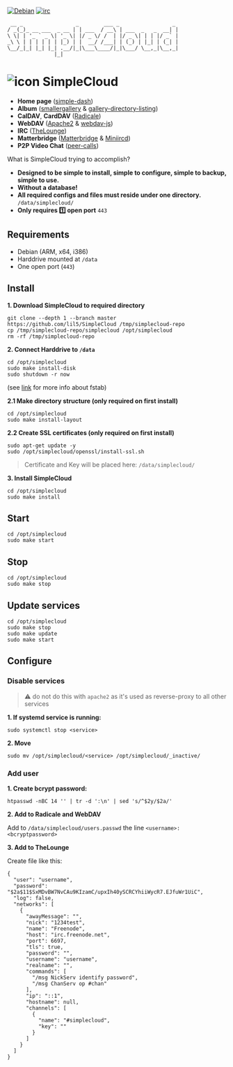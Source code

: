 [![Debian](https://www.debian.org/logos/button-mini.png)](https://www.debian.org/distrib/) [![irc](https://img.shields.io/badge/freenode-%23simplecloud-415364.svg?colorA=ff9e18&style=flat-square)](irc://chat.freenode.net:6697/#simplecloud)

```
 __ _                 _        ___ _                 _
/ _(_)_ __ ___  _ __ | | ___  / __\ | ___  _   _  __| |
\ \| | '_ ` _ \| '_ \| |/ _ \/ /  | |/ _ \| | | |/ _` |
_\ \ | | | | | | |_) | |  __/ /___| | (_) | |_| | (_| |
\__/_|_| |_| |_| .__/|_|\___\____/|_|\___/ \__,_|\__,_|
               |_|
```

# ![icon](_development/favicon.ico) SimpleCloud

- **Home page** ([simple-dash](https://github.com/Swagielka/simple-dash/pull/6))
- **Album** ([smallergallery](https://github.com/lil5/smallergallery) & [gallery-directory-listing](https://github.com/lil5/gallery-directory-listing))
- **CalDAV**, **CardDAV** ([Radicale](https://radicale.org/))
- **WebDAV** ([Apache2](https://packages.debian.org/stretch/apache2) & [webdav-js](https://github.com/dom111/webdav-js))
- **IRC** ([TheLounge](https://thelounge.chat/))
- **Matterbridge** ([Matterbridge](https://github.com/42wim/matterbridge) & [Miniircd](https://github.com/jrosdahl/miniircd))
- **P2P Video Chat** ([peer-calls](https://www.npmjs.com/package/peer-calls))

What is SimpleCloud trying to accomplish?

* **Designed to be simple to install, simple to configure, simple to backup, simple to use.**
* **Without a database!**
* **All required configs and files must reside under one directory.** `/data/simplecloud/`
* **Only requires :one: open port** `443`

## Requirements

- Debian (ARM, x64, i386)
- Harddrive mounted at `/data`
- One open port (`443`)

## Install

**1. Download SimpleCloud to required directory**

```
git clone --depth 1 --branch master https://github.com/lil5/SimpleCloud /tmp/simplecloud-repo
cp /tmp/simplecloud-repo/simplecloud /opt/simplecloud
rm -rf /tmp/simplecloud-repo
```

**2. Connect Harddrive to `/data`**

```
cd /opt/simplecloud
sudo make install-disk
sudo shutdown -r now
```
(see [link](https://www.howtogeek.com/howto/38125/htg-explains-what-is-the-linux-fstab-and-how-does-it-work/) for more info about fstab)

**2.1 Make directory structure (only required on first install)**

```
cd /opt/simplecloud
sudo make install-layout
```

**2.2 Create SSL certificates (only required on first install)**

```
sudo apt-get update -y
sudo /opt/simplecloud/openssl/install-ssl.sh
```

> Certificate and Key will be placed here:
> `/data/simplecloud/`

**3. Install SimpleCloud**

```
cd /opt/simplecloud
sudo make install
```

## Start

```
cd /opt/simplecloud
sudo make start
```

## Stop

```
cd /opt/simplecloud
sudo make stop
```

## Update services

```
cd /opt/simplecloud
sudo make stop
sudo make update
sudo make start
```

## Configure

### Disable services

> :warning: do not do this with `apache2` as it's used as reverse-proxy to all other services

**1. If systemd service is running:**

```
sudo systemctl stop <service>
```

**2. Move**

```
sudo mv /opt/simplecloud/<service> /opt/simplecloud/_inactive/
```

### Add user

**1. Create bcrypt password:**

```
htpasswd -nBC 14 '' | tr -d ':\n' | sed 's/^$2y/$2a/'
```

**2. Add to Radicale and WebDAV**

Add to `/data/simplecloud/users.passwd` the line `<username>:<bcryptpassword>`

**3. Add to TheLounge**

Create file like this:

```
{
  "user": "username",
  "password": "$2a$11$SxMDvBW7NvCAu9KIzamC/upxIh40ySCRCYhiiWycR7.EJfuWr1UiC",
  "log": false,
  "networks": [
    {
      "awayMessage": "",
      "nick": "1234test",
      "name": "Freenode",
      "host": "irc.freenode.net",
      "port": 6697,
      "tls": true,
      "password": "",
      "username": "username",
      "realname": "",
      "commands": [
        "/msg NickServ identify password",
        "/msg ChanServ op #chan"
      ],
      "ip": "::1",
      "hostname": null,
      "channels": [
        {
          "name": "#simplecloud",
          "key": ""
        }
      ]
    }
  ]
}
```
